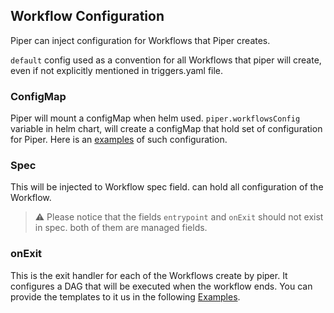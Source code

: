 ## Workflow Configuration

Piper can inject configuration for Workflows that Piper creates.

`default` config used as a convention for all Workflows that piper will create, even if not explicitly mentioned in triggers.yaml file.

### ConfigMap

Piper will mount a configMap when helm used.
`piper.workflowsConfig` variable in helm chart, will create a configMap that hold set of configuration for Piper.
Here is an [examples](https://github.com/quickube/piper/tree/main/examples/config.yaml) of such configuration.

### Spec

This will be injected to Workflow spec field. can hold all configuration of the Workflow.
> :warning: Please notice that the fields `entrypoint` and `onExit` should not exist in spec. both of them are managed fields.

### onExit

This is the exit handler for each of the Workflows create by piper.
It configures a DAG that will be executed when the workflow ends.
You can provide the templates to it us in the following [Examples](https://github.com/quickube/piper/tree/main/examples/config.yaml).
